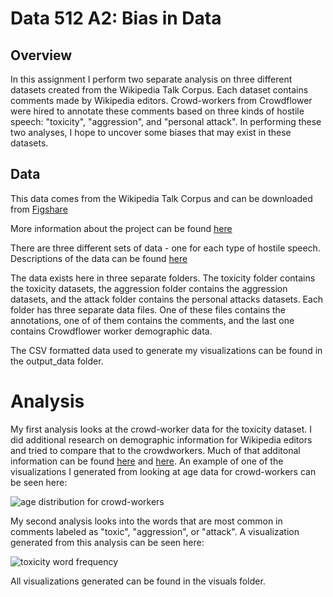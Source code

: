 # Data 512 A2: Bias in Data

## Overview
In this assignment I perform two separate analysis on three different datasets created from the Wikipedia Talk Corpus. Each dataset contains comments made by Wikipedia editors. Crowd-workers from Crowdflower were hired to annotate these comments based on three kinds of hostile speech: "toxicity", "aggression", and "personal attack". In performing these two analyses, I hope to uncover some biases that may exist in these datasets.

## Data
This data comes from the Wikipedia Talk Corpus and can be downloaded from [Figshare](https://figshare.com/projects/Wikipedia_Talk/16731)

More information about the project can be found [here](https://meta.wikimedia.org/wiki/Research:Detox)

There are three different sets of data - one for each type of hostile speech. Descriptions of the data can be found [here](https://meta.wikimedia.org/wiki/Research:Detox/Data_Release)

The data exists here in three separate folders. The toxicity folder contains the toxicity datasets, the aggression folder contains the aggression datasets, and the attack folder contains the personal attacks datasets. Each folder has three separate data files. One of these files contains the annotations, one of of them contains the comments, and the last one contains Crowdflower worker demographic data.

The CSV formatted data used to generate my visualizations can be found in the output_data folder.

# Analysis
My first analysis looks at the crowd-worker data for the toxicity dataset. I did additional research on demographic information for Wikipedia editors and tried to compare that to the crowdworkers. Much of that additonal information can be found [here](https://en.wikipedia.org/wiki/Wikipedia:Wikipedians) and [here](https://en.wikipedia.org/wiki/Wikipedia:Who_writes_Wikipedia%3F#:~:text=28%25%20editors%20are%20aged%2040%2B.&text=59%25%20of%20the%20editors%20are%20aged%2017%20to%2040.&text=The%20English%20Wikipedia%20currently%20has,contributors%20participate%20in%20community%20discussions.). An example of one of the visualizations I generated from looking at age data for crowd-workers can be seen here:

![age distribution for crowd-workers](./visuals/toxicity_age_dist.png)

My second analysis looks into the words that are most common in comments labeled as "toxic", "aggression", or "attack". A visualization generated from this analysis can be seen here:

![toxicity word frequency](./visuals/attack_word_frequency.png)

All visualizations generated can be found in the visuals folder.

